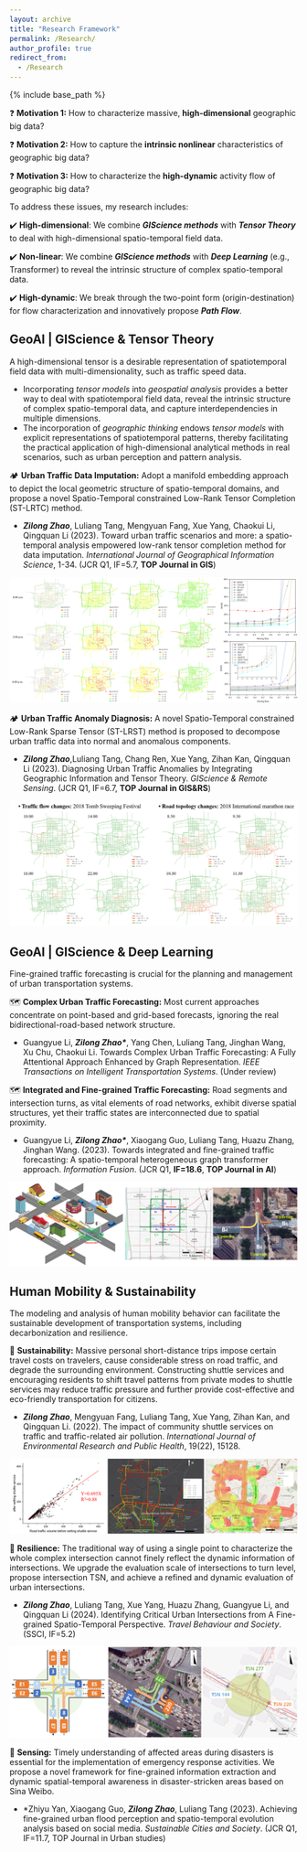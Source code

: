 ```yaml
---
layout: archive
title: "Research Framework"
permalink: /Research/
author_profile: true
redirect_from:
  - /Research
---
```


{% include base_path %}


❓ **Motivation 1:** How to characterize massive, **high-dimensional** geographic big data? <br>

❓ **Motivation 2:** How to capture the **intrinsic nonlinear** characteristics of geographic big data? <br>

❓ **Motivation 3:** How to characterize the **high-dynamic** activity flow of geographic big data? <br>

  To address these issues, my research includes:

✔️ **High-dimensional**: We combine ***GIScience methods*** with ***Tensor Theory*** to deal with high-dimensional spatio-temporal field data.

✔️ **Non-linear**: We combine ***GIScience methods*** with ***Deep Learning*** (e.g., Transformer) to reveal the intrinsic structure of complex spatio-temporal data.

✔️ **High-dynamic**: We break through the two-point form (origin-destination) for flow characterization and innovatively propose ***Path Flow***.


GeoAI | GIScience & Tensor Theory
------
  A high-dimensional tensor is a desirable representation of spatiotemporal field data with multi-dimensionality, such as traffic speed data.<br>
  - Incorporating *tensor models* into *geospatial analysis* provides a better way to deal with spatiotemporal field data, reveal the intrinsic structure of complex spatio-temporal data, and capture interdependencies in multiple dimensions.
  - The incorporation of *geographic thinking* endows *tensor models* with explicit representations of spatiotemporal patterns, thereby facilitating the practical application of high-dimensional analytical methods in real scenarios, such as urban perception and pattern analysis.

  🏕️ **Urban Traffic Data Imputation:** Adopt a manifold embedding approach to depict the local geometric structure of spatio-temporal domains, and propose a novel Spatio-Temporal constrained Low-Rank Tensor Completion (ST-LRTC) method.<br>
  - ***Zilong Zhao***, Luliang Tang, Mengyuan Fang, Xue Yang, Chaokui Li, Qingquan Li (2023). Toward urban traffic scenarios and more: a spatio-temporal analysis empowered low-rank tensor completion method for data imputation. *International Journal of Geographical Information Science*, 1-34. (JCR Q1, IF=5.7, **TOP Journal in GIS**) <br>
  
  ![image](/images/Imputation.png)

  🏕️ **Urban Traffic Anomaly Diagnosis:** A novel Spatio-Temporal constrained Low-Rank Sparse Tensor (ST-LRST) method is proposed to decompose urban traffic data into normal and anomalous components.<br>
  - ***Zilong Zhao***,Luliang Tang, Chang Ren, Xue Yang, Zihan Kan, Qingquan Li (2023). Diagnosing Urban Traffic Anomalies by Integrating Geographic Information and Tensor Theory. *GIScience & Remote Sensing*. (JCR Q1, IF=6.7, **TOP Journal in GIS&RS**) <br>
  
  ![image](/images/Anomaly.png)


GeoAI | GIScience & Deep Learning
------
  Fine-grained traffic forecasting is crucial for the planning and management of urban transportation systems.<br>
  
  🗺️ **Complex Urban Traffic Forecasting:** Most current approaches concentrate on point-based and grid-based forecasts, ignoring the real bidirectional-road-based network structure.
  - Guangyue Li, ***Zilong Zhao\****, Yang Chen, Luliang Tang, Jinghan Wang, Xu Chu, Chaokui Li. Towards Complex Urban Traffic Forecasting: A Fully Attentional Approach Enhanced by Graph Representation. *IEEE Transactions on Intelligent Transportation Systems*. (Under review)

  🗺️ **Integrated and Fine-grained Traffic Forecasting:** Road segments and intersection turns, as vital elements of road networks, exhibit diverse spatial structures, yet their traffic states are interconnected due to spatial proximity.
  - Guangyue Li, ***Zilong Zhao\****, Xiaogang Guo, Luliang Tang, Huazu Zhang, Jinghan Wang. (2023). Towards integrated and fine-grained traffic forecasting: A spatio-temporal heterogeneous graph transformer approach. *Information Fusion*. (JCR Q1, **IF=18.6**, **TOP Journal in AI**)<br>
  
  ![image](/images/Prediction.png)


Human Mobility & Sustainability
------
  The modeling and analysis of human mobility behavior can facilitate the sustainable development of transportation systems, including decarbonization and resilience. <br>

  🚶 **Sustainability:** Massive personal short-distance trips impose certain travel costs on travelers, cause considerable stress on road traffic, and degrade the surrounding environment. Constructing shuttle services and encouraging residents to shift travel patterns from private modes to shuttle services may reduce traffic pressure and further provide cost-effective and eco-friendly transportation for citizens.
  - ***Zilong Zhao***, Mengyuan Fang, Luliang Tang, Xue Yang, Zihan Kan, and Qingquan Li. (2022). The impact of community shuttle services on traffic and traffic-related air pollution. *International Journal of Environmental Research and Public Health*, 19(22), 15128.<br>
  
  ![image](/images/Pollution.png)

  🚶 **Resilience:** The traditional way of using a single point to characterize the whole complex intersection cannot finely reflect the dynamic information of intersections. We upgrade the evaluation scale of intersections to turn level, propose intersection TSN, and achieve a refined and dynamic evaluation of urban intersections.
  - ***Zilong Zhao***, Luliang Tang, Xue Yang, Huazu Zhang, Guangyue Li, and Qingquan Li (2024). Identifying Critical Urban Intersections from A Fine-grained Spatio-Temporal Perspective. *Travel Behaviour and Society*.(SSCI, IF=5.2)<br>
  
  ![image](/images/TSN.png)

  🚶 **Sensing:** Timely understanding of affected areas during disasters is essential for the implementation of emergency response activities. We propose a novel framework for fine-grained information extraction and dynamic spatial-temporal awareness in disaster-stricken areas based on Sina Weibo.
   - *Zhiyu Yan, Xiaogang Guo, ***Zilong Zhao***, Luliang Tang (2023). Achieving fine-grained urban flood perception and spatio-temporal evolution analysis based on social media. *Sustainable Cities and Society*. (JCR Q1, IF=11.7, TOP Journal in Urban studies)<br>


